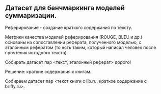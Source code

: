 ## Датасет для бенчмаркинга моделей суммаризации.

Реферирование - создание краткого содержания по тексту.

Метрики качества моделей реферирования (ROUGE, BLEU и др.) основаны на сопоставлении реферата, полученного моделью, с эталонным рефератом (то есть таким, который написал человек после прочтения исходного текста).

Собирать датасет пар <текст, эталонный реферат> дорого!

Решение: краткие содержания к книгам.

Собираем датасет пар <текст книги с lib.ru, краткое содержание с brifly.ru>.
